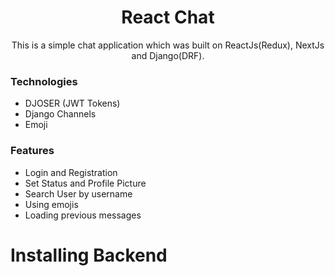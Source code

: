 <h1 align="center">React Chat</h1>

<p align="center">This is a simple chat application which was built on ReactJs(Redux), NextJs and Django(DRF).</p>

### Technologies
* DJOSER (JWT Tokens)
* Django Channels
* Emoji
 
 
### Features
* Login and Registration
* Set Status and Profile Picture
* Search User by username 
* Using emojis
* Loading previous messages



# Installing Backend


  
